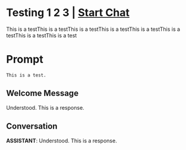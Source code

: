 

# Testing 1 2 3 | [Start Chat](https://gptcall.net/chat.html?data=%7B%22contact%22%3A%7B%22id%22%3A%22D0paywILQgbHbraBXM7B9%22%2C%22flow%22%3Atrue%7D%7D)
This is a testThis is a testThis is a testThis is a testThis is a testThis is a testThis is a testThis is a test

# Prompt

```
This is a test.
```

## Welcome Message
Understood. This is a response.

## Conversation

**ASSISTANT**: Understood. This is a response.

